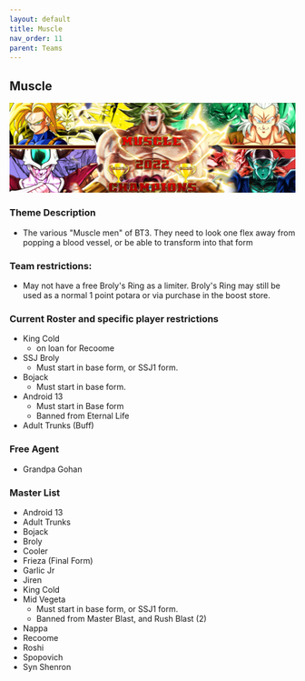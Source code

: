 ```yaml
---
layout: default
title: Muscle
nav_order: 11
parent: Teams
---
```

## Muscle
![](../images/muscle.jpg)

### Theme Description
- The various "Muscle men" of BT3. They need to look one flex away from popping a blood vessel, or be able to transform into that form

### Team restrictions:
  - May not have a free Broly's Ring as a limiter. Broly's Ring may still be used as a normal 1 point potara or via purchase in the boost store.

### Current Roster and specific player restrictions

- King Cold
  - on loan for Recoome
- SSJ Broly
  - Must start in base form, or SSJ1 form. 
- Bojack
  - Must start in base form. 
- Android 13
  - Must start in Base form
  - Banned from Eternal Life
- Adult Trunks (Buff)

### Free Agent 

- Grandpa Gohan 
  
### Master List
- Android 13
- Adult Trunks
- Bojack
- Broly
- Cooler
- Frieza (Final Form)
- Garlic Jr
- Jiren
- King Cold
- Mid Vegeta
  - Must start in base form, or SSJ1 form.
  - Banned from Master Blast, and Rush Blast (2)
- Nappa
- Recoome
- Roshi
- Spopovich
- Syn Shenron

